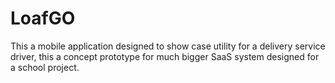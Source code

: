# LoafGO

This a mobile application designed to show case utility for a delivery service driver,
this a concept prototype for much bigger SaaS system designed for a school project. 
